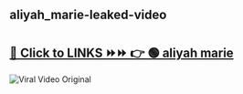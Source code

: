 
 ## aliyah_marie-leaked-video 

# <h2><a href="https://clipsfans.com/aliyah_marie&ref=git">🔗 Click to LINKS ⏩⏩ 👉 🟢 aliyah marie </a></h2>

<a href="https://clipsfans.com/aliyah_marie&ref=git" rel="nofollow" data-target="animated-image.originalLink"><img src="https://i.ibb.co.com/xMMVF88/686577567.gif" alt="Viral Video Original" style="max-width: 100%; display: inline-block;" data-target="animated-image.originalImage"></a>
